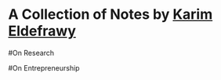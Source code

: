 # A Collection of Notes by [Karim Eldefrawy](https://keldefrawy.github.io/) 

#On Research

#On Entrepreneurship
